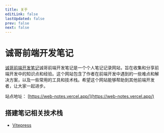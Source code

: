 ```yaml
---
title: 关于
editLink: false
lastUpdated: false
prev: false
next: false
---
```


# 诚哥前端开发笔记

[诚哥前端开发笔记](https://web-notes.vercel.app/)诚哥前端开发笔记是一个个人笔记记录网站，旨在收集和分享前端开发中的知识点和经验。这个网站包含了作者在前端开发中遇到的一些难点和解决方案，以及一些常用的工具和技术栈。希望这个网站能够帮助到其他前端开发者，让大家一起进步。


站点地址： [https://web-notes.vercel.app/](https://web-notes.vercel.app/)

## 搭建笔记相关技术栈
* [Vitepress](https://vitepress.dev/)
